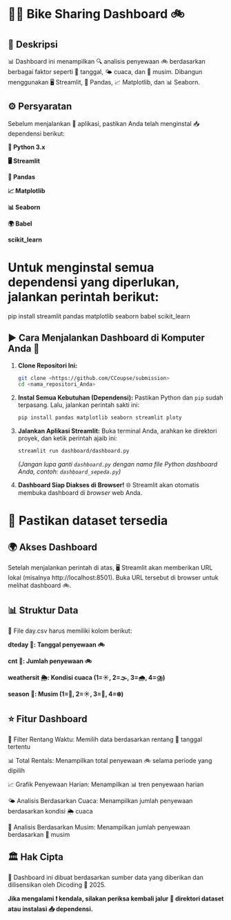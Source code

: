 # 🚴‍♂️ Bike Sharing Dashboard 🚲

## 📌 Deskripsi

📊 Dashboard ini menampilkan 🔍 analisis penyewaan 🚲 berdasarkan berbagai faktor seperti 📅 tanggal, 🌤️ cuaca, dan 🍂 musim. Dibangun menggunakan 🖥️ Streamlit, 🐼 Pandas, 📈 Matplotlib, dan 📊 Seaborn.

## ⚙️ Persyaratan

Sebelum menjalankan 🚀 aplikasi, pastikan Anda telah menginstal 📥 dependensi berikut:

**🐍 Python 3.x**

**🖥️ Streamlit**

**🐼 Pandas**

**📈 Matplotlib**

**📊 Seaborn**

**🌍 Babel**

**scikit_learn**

# Untuk menginstal semua dependensi yang diperlukan, jalankan perintah berikut:

  pip install streamlit pandas matplotlib seaborn babel scikit_learn
  

## ▶️ Cara Menjalankan Dashboard di Komputer Anda 🚀

1.  **Clone Repositori Ini:**
    ```bash
    git clone <https://github.com/CCoupse/submission>
    cd <nama_repositori_Anda>
    ```

2.  **Instal Semua Kebutuhan (Dependensi):**
    Pastikan Python dan `pip` sudah terpasang. Lalu, jalankan perintah sakti ini:
    ```bash
    pip install pandas matplotlib seaborn streamlit ploty
    ```

3.  **Jalankan Aplikasi Streamlit:**
    Buka terminal Anda, arahkan ke direktori proyek, dan ketik perintah ajaib ini:
    ```bash
    streamlit run dashboard/dashboard.py
    ```
    *(Jangan lupa ganti `dashboard.py` dengan nama file Python dashboard Anda, contoh: `dashboard_sepeda.py`)*

4.  **Dashboard Siap Diakses di Browser!** 🌐
    Streamlit akan otomatis membuka dashboard di *browser* web Anda.
# 📂 Pastikan dataset tersedia


## 🌍 Akses Dashboard
Setelah menjalankan perintah di atas, 🖥️ Streamlit akan memberikan URL lokal (misalnya http://localhost:8501).
Buka URL tersebut di  browser untuk melihat dashboard 🚲.

## 📊 Struktur Data

📄 File day.csv harus memiliki kolom berikut:

**dteday 📅: Tanggal penyewaan 🚲** 

**cnt 🔢: Jumlah penyewaan 🚲**

**weathersit 🌦️: Kondisi cuaca (1=☀️, 2=🌫️, 3=🌧️, 4=⛈️)**

**season 🍂: Musim (1=🌱, 2=☀️, 3=🍁, 4=❄️)**


## ⭐ Fitur Dashboard

📅 Filter Rentang Waktu: Memilih data berdasarkan rentang 📆 tanggal tertentu

📊 Total Rentals: Menampilkan total penyewaan 🚲 selama periode yang dipilih

📈 Grafik Penyewaan Harian: Menampilkan 📊 tren penyewaan harian

🌤️ Analisis Berdasarkan Cuaca: Menampilkan jumlah penyewaan berdasarkan kondisi 🌦️ cuaca

🍂 Analisis Berdasarkan Musim: Menampilkan jumlah penyewaan berdasarkan 🍁 musim


## 🏛️ Hak Cipta

📜 Dashboard ini dibuat berdasarkan sumber data yang diberikan dan dilisensikan oleh Dicoding 🏢 2025.

**Jika mengalami ❗ kendala, silakan periksa kembali jalur 📁 direktori dataset atau instalasi 📥 dependensi.**


